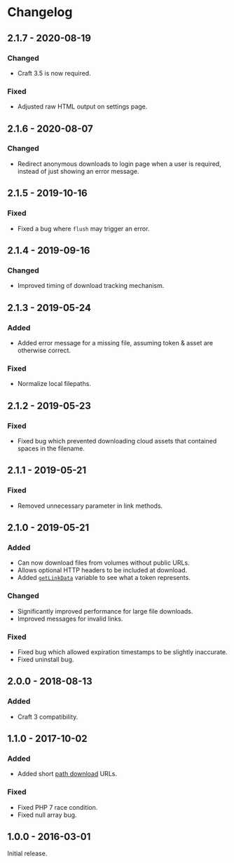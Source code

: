 # Changelog

## 2.1.7 - 2020-08-19

### Changed
- Craft 3.5 is now required.

### Fixed
- Adjusted raw HTML output on settings page.

## 2.1.6 - 2020-08-07

### Changed
- Redirect anonymous downloads to login page when a user is required, instead of just showing an error message.

## 2.1.5 - 2019-10-16

### Fixed
- Fixed a bug where `flush` may trigger an error.

## 2.1.4 - 2019-09-16

### Changed
- Improved timing of download tracking mechanism.

## 2.1.3 - 2019-05-24

### Added
- Added error message for a missing file, assuming token & asset are otherwise correct.

### Fixed
- Normalize local filepaths.

## 2.1.2 - 2019-05-23

### Fixed
- Fixed bug which prevented downloading cloud assets that contained spaces in the filename.

## 2.1.1 - 2019-05-21

### Fixed
- Removed unnecessary parameter in link methods.

## 2.1.0 - 2019-05-21

### Added
- Can now download files from volumes without public URLs.
- Allows optional HTTP headers to be included at download.
- Added [`getLinkData`](https://www.doublesecretagency.com/plugins/digital-download/docs/get-link-data-from-a-token) variable to see what a token represents.

### Changed
- Significantly improved performance for large file downloads.
- Improved messages for invalid links.

### Fixed
- Fixed bug which allowed expiration timestamps to be slightly inaccurate.
- Fixed uninstall bug.

## 2.0.0 - 2018-08-13

### Added
- Craft 3 compatibility.

## 1.1.0 - 2017-10-02

### Added
- Added short [path download](https://www.doublesecretagency.com/plugins/digital-download/docs/short-download-links) URLs.

### Fixed
- Fixed PHP 7 race condition.
- Fixed null array bug.

## 1.0.0 - 2016-03-01

Initial release.
